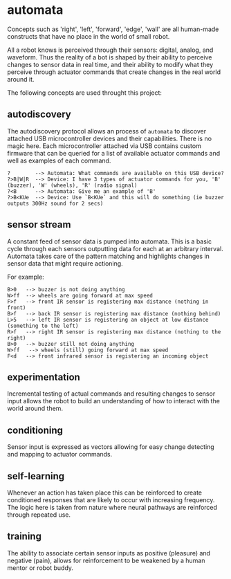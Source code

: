 # automata

Concepts such as 'right', 'left', 'forward', 'edge', 'wall' are all human-made constructs that have no place in the world of small robot. 

All a robot knows is perceived through their sensors: digital, analog, and waveform. Thus the reality of a bot is shaped by their ability to perceive changes to sensor data in real time, and their ability to modify what they perceive through actuator commands that create changes in the real world around it.

The following concepts are used throught this project:

## autodiscovery

The autodiscovery protocol allows an process of `automata` to discover attached USB microcontroller devices and their capabilities. There is no magic here. Each microcontroller attached via USB contains custom firmware that can be queried for a list of available actuator commands and well as examples of each command. 

```
?        --> Automata: What commands are available on this USB device?
?>B|W|R  --> Device: I have 3 types of actuator commands for you, 'B' (buzzer), 'W' (wheels), 'R' (radio signal)
?<B      --> Automata: Give me an example of 'B' 
?>B<KUe  --> Device: Use `B<KUe` and this will do something (ie buzzer outputs 300Hz sound for 2 secs)
```

## sensor stream

A constant feed of sensor data is pumped into automata. This is a basic cycle through each sensors outputting data for each at an arbitrary interval. Automata takes care of the pattern matching and highlights changes in sensor data that might require actioning.

For example:

```
B>0   --> buzzer is not doing anything
W>ff  --> wheels are going forward at max speed
F>f   --> front IR sensor is registering max distance (nothing in front)
B>f   --> back IR sensor is registering max distance (nothing behind)
L>5   --> left IR sensor is registering an object at low distance (something to the left)
R>f   --> right IR sensor is registering max distance (nothing to the right)
B>0   --> buzzer still not doing anything
W>ff   --> wheels (still) going forward at max speed
F<d   --> front infrared sensor is registering an incoming object
```

## experimentation

Incremental testing of actual commands and resulting changes to sensor input allows the robot to build an understanding of how to interact with the world around them.

## conditioning

Sensor input is expressed as vectors allowing for easy change detecting and mapping to actuator commands. 

## self-learning

Whenever an action has taken place this can be reinforced to create conditioned responses that are likely to occur with increasing frequency. The logic here is taken from nature where neural pathways are reinforced through repeated use.

## training

The ability to associate certain sensor inputs as positive (pleasure) and negative (pain), allows for reinforcement to be weakened by a human mentor or robot buddy.
